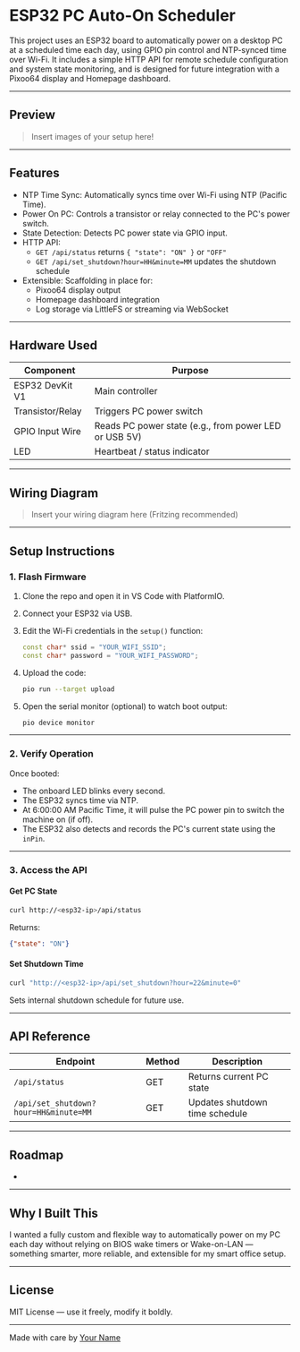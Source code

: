 # ESP32 PC Auto-On Scheduler

This project uses an ESP32 board to automatically power on a desktop PC at a scheduled time each day, using GPIO pin control and NTP-synced time over Wi-Fi. It includes a simple HTTP API for remote schedule configuration and system state monitoring, and is designed for future integration with a Pixoo64 display and Homepage dashboard.

---

## Preview

> Insert images of your setup here!
>
> &#x20;&#x20;

---

## Features

- NTP Time Sync: Automatically syncs time over Wi-Fi using NTP (Pacific Time).
- Power On PC: Controls a transistor or relay connected to the PC's power switch.
- State Detection: Detects PC power state via GPIO input.
- HTTP API:
  - `GET /api/status` returns `{ "state": "ON" }` or `"OFF"`
  - `GET /api/set_shutdown?hour=HH&minute=MM` updates the shutdown schedule
- Extensible: Scaffolding in place for:
  - Pixoo64 display output
  - Homepage dashboard integration
  - Log storage via LittleFS or streaming via WebSocket

---

## Hardware Used

| Component        | Purpose                                               |
| ---------------- | ----------------------------------------------------- |
| ESP32 DevKit V1  | Main controller                                       |
| Transistor/Relay | Triggers PC power switch                              |
| GPIO Input Wire  | Reads PC power state (e.g., from power LED or USB 5V) |
| LED              | Heartbeat / status indicator                          |

---

## Wiring Diagram

> Insert your wiring diagram here (Fritzing recommended)
>
>

---

## Setup Instructions

### 1. Flash Firmware

1. Clone the repo and open it in VS Code with PlatformIO.

2. Connect your ESP32 via USB.

3. Edit the Wi-Fi credentials in the `setup()` function:

   ```cpp
   const char* ssid = "YOUR_WIFI_SSID";
   const char* password = "YOUR_WIFI_PASSWORD";
   ```

4. Upload the code:

   ```bash
   pio run --target upload
   ```

5. Open the serial monitor (optional) to watch boot output:

   ```bash
   pio device monitor
   ```

---

### 2. Verify Operation

Once booted:

- The onboard LED blinks every second.
- The ESP32 syncs time via NTP.
- At 6:00:00 AM Pacific Time, it will pulse the PC power pin to switch the machine on (if off).
- The ESP32 also detects and records the PC's current state using the `inPin`.

---

### 3. Access the API

#### Get PC State

```bash
curl http://<esp32-ip>/api/status
```

Returns:

```json
{"state": "ON"}
```

#### Set Shutdown Time

```bash
curl "http://<esp32-ip>/api/set_shutdown?hour=22&minute=0"
```

Sets internal shutdown schedule for future use.

---

## API Reference

| Endpoint                              | Method | Description                    |
| ------------------------------------- | ------ | ------------------------------ |
| `/api/status`                         | GET    | Returns current PC state       |
| `/api/set_shutdown?hour=HH&minute=MM` | GET    | Updates shutdown time schedule |

---

## Roadmap

-

---

## Why I Built This

I wanted a fully custom and flexible way to automatically power on my PC each day without relying on BIOS wake timers or Wake-on-LAN — something smarter, more reliable, and extensible for my smart office setup.

---

## License

MIT License — use it freely, modify it boldly.

---

Made with care by [Your Name](https://github.com/YOUR_USERNAME)

